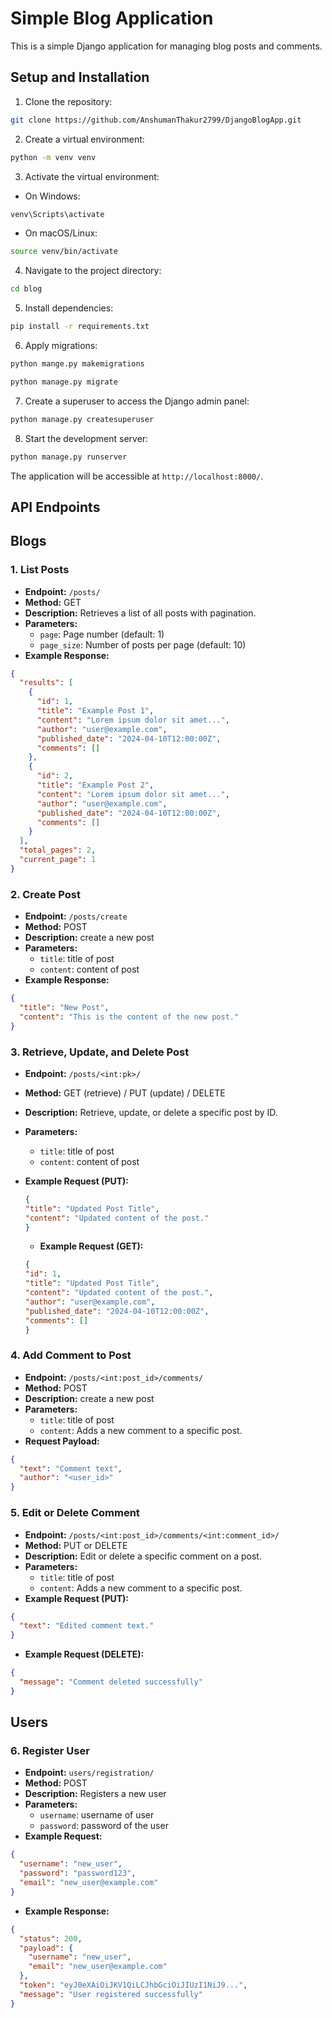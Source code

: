 # Simple Blog Application

This is a simple Django application for managing blog posts and comments.

## Setup and Installation

1. Clone the repository:
```bash
git clone https://github.com/AnshumanThakur2799/DjangoBlogApp.git
```
2. Create a virtual environment:
```bash
python -m venv venv
``` 
3. Activate the virtual environment:

- On Windows:
```bash
venv\Scripts\activate
```
- On macOS/Linux:
```bash
source venv/bin/activate
```

4. Navigate to the project directory:
```bash
cd blog
```
5. Install dependencies:
```bash
pip install -r requirements.txt
```

6. Apply migrations:
```bash
python mange.py makemigrations
```
```bash
python manage.py migrate
```

7. Create a superuser to access the Django admin panel:
```bash
python manage.py createsuperuser
```
8. Start the development server:
```bash
python manage.py runserver
```

The application will be accessible at `http://localhost:8000/`.

## API Endpoints

## Blogs

### 1. List Posts

- **Endpoint:** `/posts/`
- **Method:** GET
- **Description:** Retrieves a list of all posts with pagination.
- **Parameters:**
  - `page`: Page number (default: 1)
  - `page_size`: Number of posts per page (default: 10)
- **Example Response:**

```json
{
  "results": [
    {
      "id": 1,
      "title": "Example Post 1",
      "content": "Lorem ipsum dolor sit amet...",
      "author": "user@example.com",
      "published_date": "2024-04-10T12:00:00Z",
      "comments": []
    },
    {
      "id": 2,
      "title": "Example Post 2",
      "content": "Lorem ipsum dolor sit amet...",
      "author": "user@example.com",
      "published_date": "2024-04-10T12:00:00Z",
      "comments": []
    }
  ],
  "total_pages": 2,
  "current_page": 1
}
```
### 2. Create Post

- **Endpoint:** `/posts/create`
- **Method:** POST
- **Description:** create a new post
- **Parameters:**
  - `title`: title of post
  - `content`: content of post
- **Example Response:**
```json
{
  "title": "New Post",
  "content": "This is the content of the new post."
}
```

### 3. Retrieve, Update, and Delete Post
- **Endpoint:** `/posts/<int:pk>/`
- **Method:** GET (retrieve) / PUT (update) / DELETE
- **Description:** Retrieve, update, or delete a specific post by ID.
- **Parameters:**
  - `title`: title of post
  - `content`: content of post

- **Example Request (PUT):**
  ```json
  {
  "title": "Updated Post Title",
  "content": "Updated content of the post."
  }
  ```
  - **Example Request (GET):**
  ```json
  {
  "id": 1,
  "title": "Updated Post Title",
  "content": "Updated content of the post.",
  "author": "user@example.com",
  "published_date": "2024-04-10T12:00:00Z",
  "comments": []
  }
  ```
 
  
### 4. Add Comment to Post

- **Endpoint:** `/posts/<int:post_id>/comments/`
- **Method:** POST
- **Description:** create a new post
- **Parameters:**
  - `title`: title of post
  - `content`: Adds a new comment to a specific post.
- **Request Payload:**
```json
{
  "text": "Comment text",
  "author": "<user_id>"
}

```
### 5. Edit or Delete Comment

- **Endpoint:** `/posts/<int:post_id>/comments/<int:comment_id>/`
- **Method:** PUT or DELETE
- **Description:** Edit or delete a specific comment on a post.
- **Parameters:**
  - `title`: title of post
  - `content`: Adds a new comment to a specific post.
- **Example Request (PUT):**
```json
{
  "text": "Edited comment text."
}
```
- **Example Request (DELETE):**
```json
{
  "message": "Comment deleted successfully"
}

```

## Users

### 6. Register User

- **Endpoint:** `users/registration/`
- **Method:** POST
- **Description:**  Registers a new user
- **Parameters:**
  - `username`: username of user
  - `password`: password of the user
- **Example Request:**
```json
{
  "username": "new_user",
  "password": "password123",
  "email": "new_user@example.com"
}

```
- **Example Response:**
```json
{
  "status": 200,
  "payload": {
    "username": "new_user",
    "email": "new_user@example.com"
  },
  "token": "eyJ0eXAiOiJKV1QiLCJhbGciOiJIUzI1NiJ9...",
  "message": "User registered successfully"
}
```
